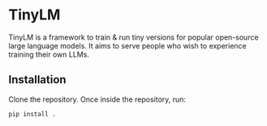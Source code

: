 # TinyLM

TinyLM is a framework to train & run tiny versions for popular open-source large language models.
It aims to serve people who wish to experience training their own LLMs.

## Installation

Clone the repository. Once inside the repository, run:

```
pip install .
```
